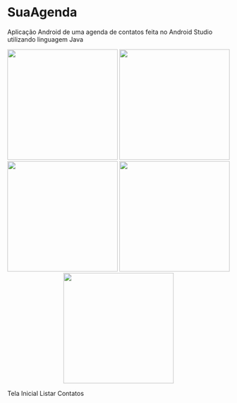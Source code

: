# SuaAgenda
Aplicação Android de uma agenda de contatos feita no Android Studio utilizando linguagem Java 

<div align="center">
<img src="https://user-images.githubusercontent.com/63813842/148435824-2c848c64-3336-426d-b7bb-2b7c8cfecffe.jpeg" width="250px">
<img src="https://user-images.githubusercontent.com/63813842/148435816-d1f4561e-1664-41cf-9d3e-db10b48ce12e.jpeg" width="250px">
<img src="https://user-images.githubusercontent.com/63813842/148435837-0fa124ab-203f-44b0-b7c2-273cb7cf4682.jpeg" width="250px">
<img src="https://user-images.githubusercontent.com/63813842/148435831-5897990c-c2b0-4318-a639-2d8486dd282a.jpeg" width="250px">
<img src="https://user-images.githubusercontent.com/63813842/148435833-5fcebb18-d70e-43ca-8d2f-e57ffb0ba645.jpeg" width="250px">
</div>

Tela Inicial      Listar Contatos
